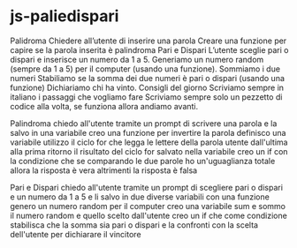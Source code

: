 # js-paliedispari

Palidroma
Chiedere all’utente di inserire una parola
Creare una funzione per capire se la parola inserita è palindroma
Pari e Dispari
L’utente sceglie pari o dispari e inserisce un numero da 1 a 5.
Generiamo un numero random (sempre da 1 a 5) per il computer (usando una funzione).
Sommiamo i due numeri Stabiliamo se la somma dei due numeri è pari o dispari (usando una funzione)
Dichiariamo chi ha vinto.
Consigli del giorno
Scriviamo sempre in italiano i passaggi che vogliamo fare
Scriviamo sempre solo un pezzetto di codice alla volta, se funziona allora andiamo avanti.


Palindroma
chiedo all'utente tramite un prompt di scrivere una parola e la salvo in una variabile
creo una funzione per invertire la parola
definisco una variabile
utilizzo il ciclo for che legga le lettere della parola utente dall'ultima alla prima 
ritorno il risultato del ciclo for salvato nella variabile 
creo un if con la condizione che se comparando le due parole ho un'uguaglianza totale allora la risposta è vera altrimenti la risposta è falsa 

Pari e Dispari
chiedo all'utente tramite un prompt di scegliere pari o dispari e un numero da 1 a 5 e li salvo in due diverse variabili
con una funzione genero un numero random per il computer
creo una variabile sum e sommo il numero random e quello scelto dall'utente 
creo un if che come condizione stabilisca che la somma sia pari o dispari e la confronti con la scelta dell'utente per dichiarare il vincitore